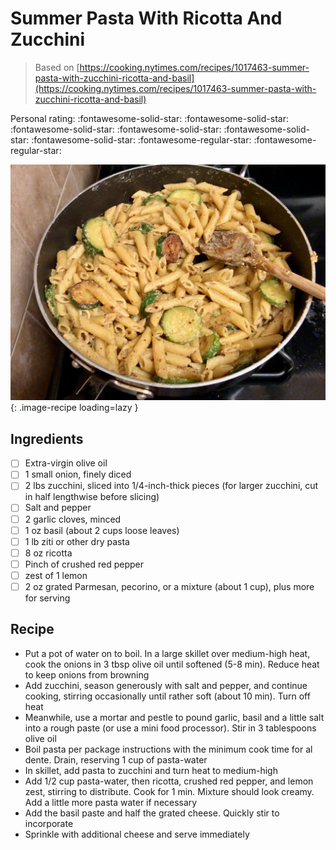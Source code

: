 # Summer Pasta With Ricotta And Zucchini

> Based on [https://cooking.nytimes.com/recipes/1017463-summer-pasta-with-zucchini-ricotta-and-basil](https://cooking.nytimes.com/recipes/1017463-summer-pasta-with-zucchini-ricotta-and-basil)

<!-- {cts} rating=3; (User can specify rating on scale of 1-5) -->

Personal rating: :fontawesome-solid-star: :fontawesome-solid-star: :fontawesome-solid-star: :fontawesome-solid-star: :fontawesome-solid-star: :fontawesome-solid-star: :fontawesome-regular-star: :fontawesome-regular-star:

<!-- {cte} -->

<!-- {cts} name_image=summer_pasta_with_ricotta_and_zucchini.jpeg; (User can specify image name) -->

![summer_pasta_with_ricotta_and_zucchini.jpeg](./summer_pasta_with_ricotta_and_zucchini.jpeg){: .image-recipe loading=lazy }

<!-- {cte} -->

## Ingredients

- [ ] Extra-virgin olive oil
- [ ] 1 small onion, finely diced
- [ ] 2 lbs zucchini, sliced into 1/4-inch-thick pieces (for larger zucchini, cut in half lengthwise before slicing)
- [ ] Salt and pepper
- [ ] 2 garlic cloves, minced
- [ ] 1 oz basil (about 2 cups loose leaves)
- [ ] 1 lb ziti or other dry pasta
- [ ] 8 oz ricotta
- [ ] Pinch of crushed red pepper
- [ ] zest of 1 lemon
- [ ] 2 oz grated Parmesan, pecorino, or a mixture (about 1 cup), plus more for serving

## Recipe

- Put a pot of water on to boil. In a large skillet over medium-high heat, cook the onions in 3 tbsp olive oil until softened (5-8 min). Reduce heat to keep onions from browning
- Add zucchini, season generously with salt and pepper, and continue cooking, stirring occasionally until rather soft (about 10 min). Turn off heat
- Meanwhile, use a mortar and pestle to pound garlic, basil and a little salt into a rough paste (or use a mini food processor). Stir in 3 tablespoons olive oil
- Boil pasta per package instructions with the minimum cook time for al dente. Drain, reserving 1 cup of pasta-water
- In skillet, add pasta to zucchini and turn heat to medium-high
- Add 1/2 cup pasta-water, then ricotta, crushed red pepper, and lemon zest, stirring to distribute. Cook for 1 min. Mixture should look creamy. Add a little more pasta water if necessary
- Add the basil paste and half the grated cheese. Quickly stir to incorporate
- Sprinkle with additional cheese and serve immediately
